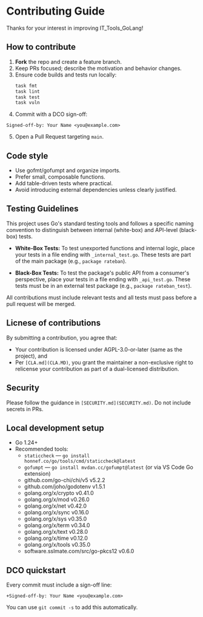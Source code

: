 # Contributing Guide

Thanks for your interest in improving IT_Tools_GoLang!

## How to contribute
1. **Fork** the repo and create a feature branch.
2. Keep PRs focused; describe the motivation and behavior changes.
3. Ensure code builds and tests run locally:
   ```bash
   task fmt 
   task lint
   task test
   task vuln
   ```
4. Commit with a DCO sign-off:
```git
Signed-off-by: Your Name <you@example.com>
```
5. Open a Pull Request targeting `main`.

## Code style
* Use gofmt/gofumpt and organize imports.
* Prefer small, composable functions.
* Add table-driven tests where practical.
* Avoid introducing external dependencies unless clearly justified.

## Testing Guidelines
This project uses Go's standard testing tools and follows a specific naming convention to distinguish between internal (white-box) and API-level (black-box) tests.

-   **White-Box Tests:** To test unexported functions and internal logic, place your tests in a file ending with `_internal_test.go`. These tests are part of the main package (e.g., `package rateban`).

-   **Black-Box Tests:** To test the package's public API from a consumer's perspective, place your tests in a file ending with `_api_test.go`. These tests must be in an external test package (e.g., `package rateban_test`).

All contributions must include relevant tests and all tests must pass before a pull request will be merged.

## Licnese of contributions
By submitting a contribution, you agree that:
* Your contribution is licensed under AGPL-3.0-or-later (same as the project), and
* Per `[CLA.md](CLA.MD)`, you grant the maintainer a non-exclusive right to relicense your contribution as part of a dual-licensed distribution.

## Security
Please follow the guidance in `[SECURITY.md](SECURITY.md)`. Do not include secrets in PRs.

## Local development setup
- Go 1.24+  
- Recommended tools:
  - `staticcheck` — `go install honnef.co/go/tools/cmd/staticcheck@latest`
  - `gofumpt` — `go install mvdan.cc/gofumpt@latest` (or via VS Code Go extension)
  - github.com/go-chi/chi/v5 v5.2.2
  - github.com/joho/godotenv v1.5.1
  - golang.org/x/crypto v0.41.0
  - golang.org/x/mod v0.26.0
  - golang.org/x/net v0.42.0
  - golang.org/x/sync v0.16.0
  - golang.org/x/sys v0.35.0
  - golang.org/x/term v0.34.0
  - golang.org/x/text v0.28.0
  - golang.org/x/time v0.12.0
  - golang.org/x/tools v0.35.0
  - software.sslmate.com/src/go-pkcs12 v0.6.0

## DCO quickstart
Every commit must include a sign-off line:
```
+Signed-off-by: Your Name <you@example.com>
```
You can use `git commit -s` to add this automatically.
